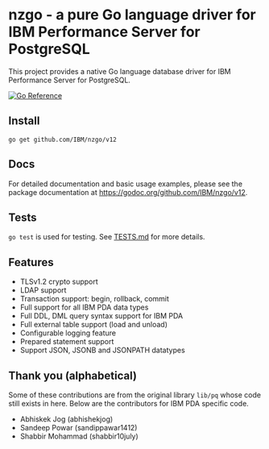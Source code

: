 # nzgo - a pure Go language driver for IBM Performance Server for PostgreSQL
This project provides a native Go language database driver for IBM Performance Server for PostgreSQL.

[![Go Reference](https://pkg.go.dev/badge/github.com/IBM/nzgo/v12.svg)](https://pkg.go.dev/github.com/IBM/nzgo/v12)

## Install

`go get github.com/IBM/nzgo/v12`

## Docs

For detailed documentation and basic usage examples, please see the package
documentation at <https://godoc.org/github.com/IBM/nzgo/v12>.

## Tests

`go test` is used for testing.  See [TESTS.md](TESTS.md) for more details.

## Features

* TLSv1.2 crypto support
* LDAP support
* Transaction support: begin, rollback, commit
* Full support for all IBM PDA data types
* Full DDL, DML query syntax support for IBM PDA
* Full external table support (load and unload)
* Configurable logging feature
* Prepared statement support
* Support JSON, JSONB and JSONPATH datatypes

## Thank you (alphabetical)

Some of these contributions are from the original library `lib/pq` whose
code still exists in here. Below are the contributors for IBM PDA specific
code.

* Abhiskek Jog (abhishekjog)
* Sandeep Powar (sandippawar1412)
* Shabbir Mohammad (shabbir10july)
